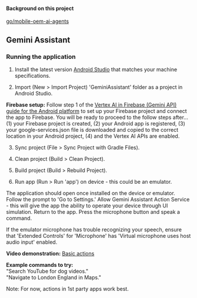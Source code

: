 #### Background on this project
[go/mobile-oem-ai-agents](https://docs.google.com/document/d/1_VpwPFrkY-6sE6nJcl3N0qnss8fZ551pLdxMfibk0ig/edit?usp=sharing&resourcekey=0-X4SI7Exj5CpSuDUikPAa1g)

## Gemini Assistant

### Running the application

1. Install the latest version [Android Studio](https://developer.android.com/studio) that matches your machine specifications.

2. Import (New > Import Project) 'GeminiAssistant' folder as a project in Android Studio.

**Firebase setup:**
Follow step 1 of the [Vertex AI in Firebase (Gemini API) guide for the Android platform](https://firebase.google.com/docs/vertex-ai/get-started?platform=android) to set up your Firebase project and connect the app to Firebase. You will be ready to proceed to the follow steps after... (1) your Firebase project is created, (2) your Android app is registered, (3) your google-services.json file is downloaded and copied to the correct location in your Android project, (4) and the Vertex AI APIs are enabled.

3. Sync project (File > Sync Project with Gradle Files).

4. Clean project (Build > Clean Project).

5. Build project (Build > Rebuild Project).

6. Run app (Run > Run 'app') on device - this could be an emulator.

The application should open once installed on the device or emulator. Follow the prompt to 'Go to Settings.' Allow Gemini Assistant Action Service - this will give the app the ability to operate your device through UI simulation. Return to the app. Press the microphone button and speak a command.

If the emulator microphone has trouble recognizing your speech, ensure that 'Extended Controls' for 'Microphone' has 'Virtual microphone uses host audio input' enabled.

**Video demonstration:**
[Basic actions](./media/gemini_assistant_basic_actions.mp4)

**Example commands to try:**
<br>"Search YouTube for dog videos."
<br>"Navigate to London England in Maps."
<p>Note: For now, actions in 1st party apps work best.